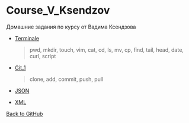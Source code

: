 # Course_V_Ksendzov
Домашние задания по курсу от Вадима Ксендзова

* [Terminale](https://yuliakondratsiuk.github.io/Course_V_Ksendzov/hw_terminale_1)
    > pwd, mkdir, touch, vim, cat, cd, ls, mv, cp, find, tail, head, date, curl, script
* [Git_1](https://yuliakondratsiuk.github.io/Course_V_Ksendzov/hw_git_1)
     > clone, add, commit, push, pull
  
* [JSON](https://yuliakondratsiuk.github.io/JSON/)
* [XML](https://yuliakondratsiuk.github.io/XML/)  






[Back to GitHub](https://github.com/yuliakondratsiuk)

